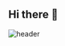 ## Hi there 👋

![header](https://capsule-render.vercel.app/api?type=waving&color=gradient&customColorList&height=200&section=header&text=rrangeess's%20GITHUB&fontSize=50&animation=tinkling&fontAlign=68&fontAlignY=36)

